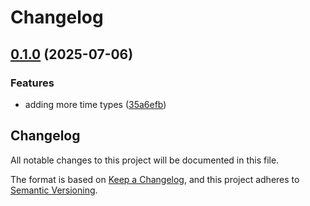 # Changelog

## [0.1.0](https://github.com/manuelarte/gotimeplus/compare/v0.0.2...v0.1.0) (2025-07-06)


### Features

* adding more time types ([35a6efb](https://github.com/manuelarte/gotimeplus/commit/35a6efb60ed67159322bf05f5bd791fa9e7453b3))

## Changelog

All notable changes to this project will be documented in this file.

The format is based on [Keep a Changelog](https://keepachangelog.com/en/1.1.0/),
and this project adheres to [Semantic Versioning](https://semver.org/spec/v2.0.0.html).
